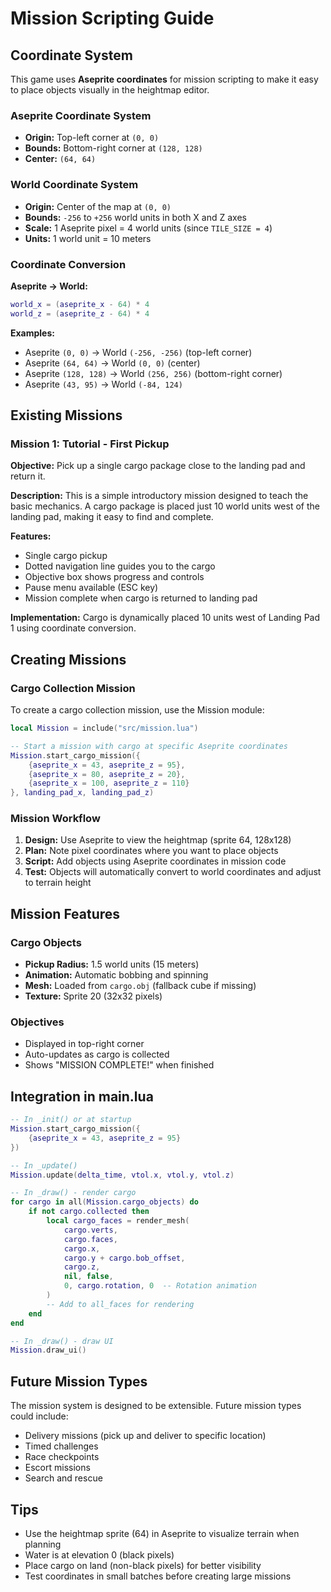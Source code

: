 # Mission Scripting Guide

## Coordinate System

This game uses **Aseprite coordinates** for mission scripting to make it easy to place objects visually in the heightmap editor.

### Aseprite Coordinate System
- **Origin:** Top-left corner at `(0, 0)`
- **Bounds:** Bottom-right corner at `(128, 128)`
- **Center:** `(64, 64)`

### World Coordinate System
- **Origin:** Center of the map at `(0, 0)`
- **Bounds:** `-256` to `+256` world units in both X and Z axes
- **Scale:** 1 Aseprite pixel = 4 world units (since `TILE_SIZE = 4`)
- **Units:** 1 world unit = 10 meters

### Coordinate Conversion

**Aseprite → World:**
```lua
world_x = (aseprite_x - 64) * 4
world_z = (aseprite_z - 64) * 4
```

**Examples:**
- Aseprite `(0, 0)` → World `(-256, -256)` (top-left corner)
- Aseprite `(64, 64)` → World `(0, 0)` (center)
- Aseprite `(128, 128)` → World `(256, 256)` (bottom-right corner)
- Aseprite `(43, 95)` → World `(-84, 124)`

## Existing Missions

### Mission 1: Tutorial - First Pickup
**Objective:** Pick up a single cargo package close to the landing pad and return it.

**Description:** This is a simple introductory mission designed to teach the basic mechanics. A cargo package is placed just 10 world units west of the landing pad, making it easy to find and complete.

**Features:**
- Single cargo pickup
- Dotted navigation line guides you to the cargo
- Objective box shows progress and controls
- Pause menu available (ESC key)
- Mission complete when cargo is returned to landing pad

**Implementation:** Cargo is dynamically placed 10 units west of Landing Pad 1 using coordinate conversion.

## Creating Missions

### Cargo Collection Mission

To create a cargo collection mission, use the Mission module:

```lua
local Mission = include("src/mission.lua")

-- Start a mission with cargo at specific Aseprite coordinates
Mission.start_cargo_mission({
	{aseprite_x = 43, aseprite_z = 95},
	{aseprite_x = 80, aseprite_z = 20},
	{aseprite_x = 100, aseprite_z = 110}
}, landing_pad_x, landing_pad_z)
```

### Mission Workflow

1. **Design:** Use Aseprite to view the heightmap (sprite 64, 128x128)
2. **Plan:** Note pixel coordinates where you want to place objects
3. **Script:** Add objects using Aseprite coordinates in mission code
4. **Test:** Objects will automatically convert to world coordinates and adjust to terrain height

## Mission Features

### Cargo Objects
- **Pickup Radius:** 1.5 world units (15 meters)
- **Animation:** Automatic bobbing and spinning
- **Mesh:** Loaded from `cargo.obj` (fallback cube if missing)
- **Texture:** Sprite 20 (32x32 pixels)

### Objectives
- Displayed in top-right corner
- Auto-updates as cargo is collected
- Shows "MISSION COMPLETE!" when finished

## Integration in main.lua

```lua
-- In _init() or at startup
Mission.start_cargo_mission({
	{aseprite_x = 43, aseprite_z = 95}
})

-- In _update()
Mission.update(delta_time, vtol.x, vtol.y, vtol.z)

-- In _draw() - render cargo
for cargo in all(Mission.cargo_objects) do
	if not cargo.collected then
		local cargo_faces = render_mesh(
			cargo.verts,
			cargo.faces,
			cargo.x,
			cargo.y + cargo.bob_offset,
			cargo.z,
			nil, false,
			0, cargo.rotation, 0  -- Rotation animation
		)
		-- Add to all_faces for rendering
	end
end

-- In _draw() - draw UI
Mission.draw_ui()
```

## Future Mission Types

The mission system is designed to be extensible. Future mission types could include:
- Delivery missions (pick up and deliver to specific location)
- Timed challenges
- Race checkpoints
- Escort missions
- Search and rescue

## Tips

- Use the heightmap sprite (64) in Aseprite to visualize terrain when planning
- Water is at elevation 0 (black pixels)
- Place cargo on land (non-black pixels) for better visibility
- Test coordinates in small batches before creating large missions

